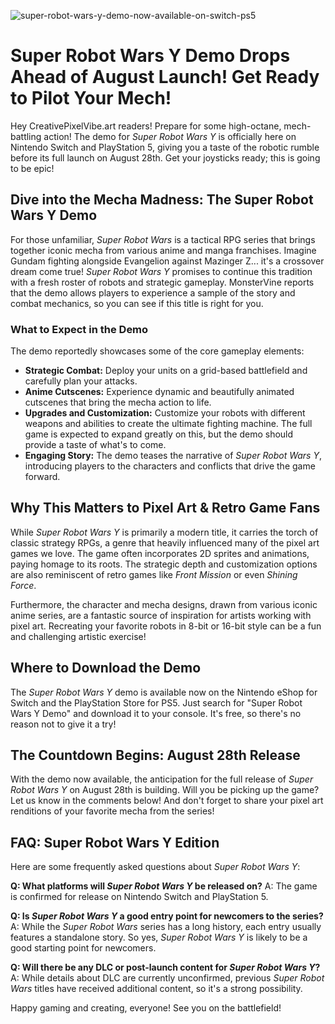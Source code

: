 ![super-robot-wars-y-demo-now-available-on-switch-ps5](https://images.pexels.com/photos/15212440/pexels-photo-15212440.jpeg?auto=compress&cs=tinysrgb&fit=crop&h=627&w=1200)

# Super Robot Wars Y Demo Drops Ahead of August Launch! Get Ready to Pilot Your Mech!

Hey CreativePixelVibe.art readers! Prepare for some high-octane, mech-battling action! The demo for *Super Robot Wars Y* is officially here on Nintendo Switch and PlayStation 5, giving you a taste of the robotic rumble before its full launch on August 28th. Get your joysticks ready; this is going to be epic!

## Dive into the Mecha Madness: The Super Robot Wars Y Demo

For those unfamiliar, *Super Robot Wars* is a tactical RPG series that brings together iconic mecha from various anime and manga franchises. Imagine Gundam fighting alongside Evangelion against Mazinger Z... it's a crossover dream come true! *Super Robot Wars Y* promises to continue this tradition with a fresh roster of robots and strategic gameplay. MonsterVine reports that the demo allows players to experience a sample of the story and combat mechanics, so you can see if this title is right for you.

### What to Expect in the Demo

The demo reportedly showcases some of the core gameplay elements:

*   **Strategic Combat:** Deploy your units on a grid-based battlefield and carefully plan your attacks.
*   **Anime Cutscenes:** Experience dynamic and beautifully animated cutscenes that bring the mecha action to life.
*   **Upgrades and Customization:** Customize your robots with different weapons and abilities to create the ultimate fighting machine. The full game is expected to expand greatly on this, but the demo should provide a taste of what's to come.
*   **Engaging Story:** The demo teases the narrative of *Super Robot Wars Y*, introducing players to the characters and conflicts that drive the game forward. 

## Why This Matters to Pixel Art & Retro Game Fans

While *Super Robot Wars Y* is primarily a modern title, it carries the torch of classic strategy RPGs, a genre that heavily influenced many of the pixel art games we love. The game often incorporates 2D sprites and animations, paying homage to its roots. The strategic depth and customization options are also reminiscent of retro games like *Front Mission* or even *Shining Force*. 

Furthermore, the character and mecha designs, drawn from various iconic anime series, are a fantastic source of inspiration for artists working with pixel art. Recreating your favorite robots in 8-bit or 16-bit style can be a fun and challenging artistic exercise!

## Where to Download the Demo

The *Super Robot Wars Y* demo is available now on the Nintendo eShop for Switch and the PlayStation Store for PS5. Just search for "Super Robot Wars Y Demo" and download it to your console. It's free, so there's no reason not to give it a try!

## The Countdown Begins: August 28th Release

With the demo now available, the anticipation for the full release of *Super Robot Wars Y* on August 28th is building. Will you be picking up the game? Let us know in the comments below! And don't forget to share your pixel art renditions of your favorite mecha from the series!

## FAQ: Super Robot Wars Y Edition

Here are some frequently asked questions about *Super Robot Wars Y*:

**Q: What platforms will *Super Robot Wars Y* be released on?**
A: The game is confirmed for release on Nintendo Switch and PlayStation 5.

**Q: Is *Super Robot Wars Y* a good entry point for newcomers to the series?**
A: While the *Super Robot Wars* series has a long history, each entry usually features a standalone story. So yes, *Super Robot Wars Y* is likely to be a good starting point for newcomers.

**Q: Will there be any DLC or post-launch content for *Super Robot Wars Y*?**
A: While details about DLC are currently unconfirmed, previous *Super Robot Wars* titles have received additional content, so it's a strong possibility.

Happy gaming and creating, everyone! See you on the battlefield!
